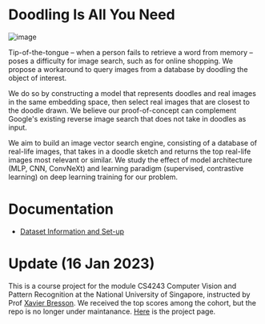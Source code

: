 # Doodling Is All You Need

![image](https://user-images.githubusercontent.com/27071473/159839313-d89281d8-0eb5-4b64-a308-7f7e7f7a0d87.png)

Tip-of-the-tongue – when a person fails to retrieve a word from memory – poses a difficulty for image search, such as for online shopping. We propose a workaround to query images from a database by doodling the object of interest.

We do so by constructing a model that represents doodles and real images in the same embedding space, then select real images that are closest to the doodle drawn. We believe our proof-of-concept can complement Google's existing reverse image search that does not take in doodles as input.

We aim to build an image vector search engine, consisting of a database of real-life images, that takes in a doodle sketch and returns the top real-life images most relevant or similar. We study the effect of model architecture (MLP, CNN, ConvNeXt) and learning paradigm (supervised, contrastive learning) on deep learning training for our problem.

# Documentation
- [Dataset Information and Set-up](DATASET.md)

# Update (16 Jan 2023)
This is a course project for the module CS4243 Computer Vision and Pattern Recognition at the National University of Singapore, instructed by Prof [Xavier Bresson](https://graphdeeplearning.github.io/authors/xavier-bresson/). We received the top scores among the cohort, but the repo is no longer under maintanance. [Here](https://uvents.nus.edu.sg/event/21st-steps/module/MIP-FYP-UR/project/4) is the project page. 
